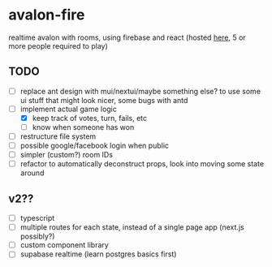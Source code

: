 # avalon-fire

realtime avalon with rooms, using firebase and react (hosted [here](cyan-pink.web.app), 5 or more people required to play)

## TODO

-   [ ] replace ant design with mui/nextui/maybe something else? to use some ui stuff that might look nicer, some bugs with antd
-   [ ] implement actual game logic
    -   [x] keep track of votes, turn, fails, etc
    -   [ ] know when someone has won
-   [ ] restructure file system
-   [ ] possible google/facebook login when public
-   [ ] simpler (custom?) room IDs
-   [ ] refactor to automatically deconstruct props, look into moving some state around

## v2??

-   [ ] typescript
-   [ ] multiple routes for each state, instead of a single page app (next.js possibly?)
-   [ ] custom component library
-   [ ] supabase realtime (learn postgres basics first)
